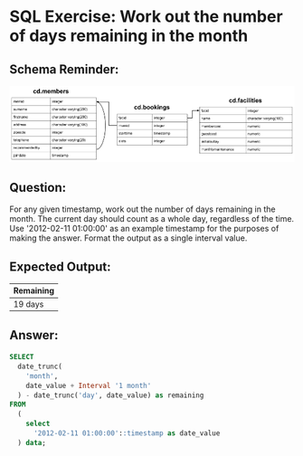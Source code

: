 # SQL Exercise: Work out the number of days remaining in the month

## Schema Reminder:

![Schema Diagram](../__resources/image.png)

## Question:

For any given timestamp, work out the number of days remaining in the month. The current day should count as a whole day, regardless of the time. Use '2012-02-11 01:00:00' as an example timestamp for the purposes of making the answer. Format the output as a single interval value.

## Expected Output:

| Remaining |
| --------- |
| 19 days   |

## Answer:

```sql
SELECT
  date_trunc(
    'month',
    date_value + Interval '1 month'
  ) - date_trunc('day', date_value) as remaining
FROM
  (
    select
      '2012-02-11 01:00:00'::timestamp as date_value
  ) data;
```
